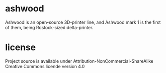 # ashwood
Ashwood is an open-source 3D-printer line, and Ashwood mark 1 is the first of them, being Rostock-sized delta-printer.

# license
Project source is available under Attribution-NonCommercial-ShareAlike Creative Commons licende version 4.0
